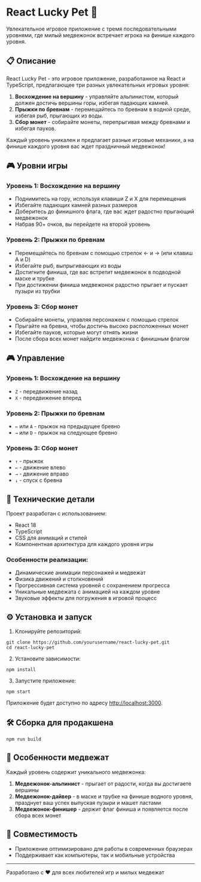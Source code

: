 # React Lucky Pet 🐻

Увлекательное игровое приложение с тремя последовательными уровнями, где милый медвежонок встречает игрока на финише каждого уровня.

## 📋 Описание

React Lucky Pet - это игровое приложение, разработанное на React и TypeScript, предлагающее три разных увлекательных игровых уровня:

1. **Восхождение на вершину** - управляйте альпинистом, который должен достичь вершины горы, избегая падающих камней.
2. **Прыжки по бревнам** - перемещайтесь по бревнам в водной среде, избегая рыб, прыгающих из воды.
3. **Сбор монет** - собирайте монеты, перепрыгивая между бревнами и избегая пауков.

Каждый уровень уникален и предлагает разные игровые механики, а на финише каждого уровня вас ждет праздничный медвежонок!

## 🎮 Уровни игры

### Уровень 1: Восхождение на вершину
- Поднимитесь на гору, используя клавиши Z и X для перемещения
- Избегайте падающих камней разных размеров
- Доберитесь до финишного флага, где вас ждет радостно прыгающий медвежонок
- Набрав 90+ очков, вы перейдете на второй уровень

### Уровень 2: Прыжки по бревнам
- Перемещайтесь по бревнам с помощью стрелок ← и → (или клавиш A и D)
- Избегайте рыб, выпрыгивающих из воды
- Достигните финиша, где вас встретит медвежонок в подводной маске и трубке
- При достижении финиша медвежонок радостно прыгает и пускает пузыри из трубки

### Уровень 3: Сбор монет
- Собирайте монеты, управляя персонажем с помощью стрелок
- Прыгайте на бревна, чтобы достичь высоко расположенных монет
- Избегайте пауков, которые могут отнять жизни
- После сбора всех монет найдите медвежонка с финишным флагом

## 🎮 Управление

### Уровень 1: Восхождение на вершину
- `Z` - передвижение назад
- `X` - передвижение вперед

### Уровень 2: Прыжки по бревнам
- `←` или `A` - прыжок на предыдущее бревно
- `→` или `D` - прыжок на следующее бревно

### Уровень 3: Сбор монет
- `↑` - прыжок
- `←` - движение влево
- `→` - движение вправо
- `↓` - спуск с бревна

## 🚀 Технические детали

Проект разработан с использованием:
- React 18
- TypeScript
- CSS для анимаций и стилей
- Компонентная архитектура для каждого уровня игры

### Особенности реализации:
- Динамические анимации персонажей и медвежат
- Физика движений и столкновений
- Прогрессивная система уровней с сохранением прогресса
- Уникальные медвежата с анимацией на каждом уровне
- Звуковые эффекты для погружения в игровой процесс

## ⚙️ Установка и запуск

1. Клонируйте репозиторий:
```
git clone https://github.com/yourusername/react-lucky-pet.git
cd react-lucky-pet
```

2. Установите зависимости:
```
npm install
```

3. Запустите приложение:
```
npm start
```

Приложение будет доступно по адресу [http://localhost:3000](http://localhost:3000).

## 🛠️ Сборка для продакшена

```
npm run build
```

## 🐻 Особенности медвежат

Каждый уровень содержит уникального медвежонка:

1. **Медвежонок-альпинист** - прыгает от радости, когда вы достигаете вершины
2. **Медвежонок-дайвер** - в маске и трубке на финише водного уровня, празднует ваш успех выпуская пузыри и машет ластами
3. **Медвежонок-финишер** - держит флаг финиша и появляется после сбора всех монет

## 📱 Совместимость

- Приложение оптимизировано для работы в современных браузерах
- Поддерживает как компьютеры, так и мобильные устройства

---

Разработано с ❤️ для всех любителей игр и милых медвежат

